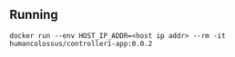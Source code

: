 ## Running

`docker run --env HOST_IP_ADDR=<host ip addr> --rm -it humancolossus/controller1-app:0.0.2`
